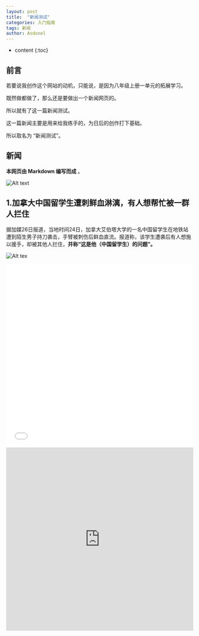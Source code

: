 ```yaml
---
layout: post
title:  "新闻测试"
categories: 入门指南
tags: 新闻
author: Asdonel
---
```


* content
{:toc}
## 前言
若要说我创作这个网站的动机，只能说，是因为八年级上册一单元的拓展学习。

既然做都做了，那么还是要做出一个新闻网页的。

所以就有了这一篇新闻测试。

这一篇新闻主要是用来给我练手的，为日后的创作打下基础。

所以取名为 “新闻测试”。

## 新闻
**本网页由 Markdown 编写而成** 。

![Alt text](https://ss1.bdstatic.com/70cFvXSh_Q1YnxGkpoWK1HF6hhy/it/u=4142822693,4248366420&fm=26&gp=0.jpg "Markdown")

## 1.加拿大中国留学生遭刺鲜血淋漓，有人想帮忙被一群人拦住

据加媒26日报道，当地时间24日，加拿大艾伯塔大学的一名中国留学生在地铁站遭到陌生男子持刀袭击，手臂被刺伤后鲜血直流。报道称，该学生遭袭后有人想施以援手，却被其他人拦住，**并称“这是他（中国留学生）的问题”。**

![Alt tex](https://pics7.baidu.com/feed/9358d109b3de9c8298d908c55c51ea0218d84310.jpeg?token=9819e80f6650342a83f380292a5cf404 "留学生的手臂" )

<iframe src="//player.bilibili.com/player.html?aid=460289446&bvid=BV1V5411w7mV&cid=330284605&page=1" scrolling="no" border="0" frameborder="no" framespacing="0" allowfullscreen="false" height=498 width=510> </iframe>

<iframe height=498 width=510 src="https://player.youku.com/embed/XNTE0ODE2NzE1Mg==" frameborder="no" allowfullscreen="false"></iframe>
